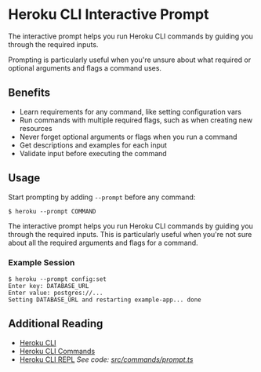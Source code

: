 # Heroku CLI Interactive Prompt

The interactive prompt helps you run Heroku CLI commands by guiding you through the required inputs. 

Prompting is particularly useful when you're unsure about what required or optional arguments and flags a command uses.

## Benefits

* Learn requirements for any command, like setting configuration vars
* Run commands with multiple required flags, such as when creating new resources
* Never forget optional arguments or flags when you run a command
* Get descriptions and examples for each input
* Validate input before executing the command

## Usage
Start prompting by adding `--prompt` before any command:
```term
$ heroku --prompt COMMAND
```


The interactive prompt helps you run Heroku CLI commands by guiding you through the required inputs. This is particularly useful when you're not sure about all the required arguments and flags for a command.



### Example Session

```term
$ heroku --prompt config:set
Enter key: DATABASE_URL
Enter value: postgres://...
Setting DATABASE_URL and restarting example-app... done
```



## Additional Reading

* [Heroku CLI](heroku-cli)
* [Heroku CLI Commands](cli-commands)
 * [Heroku CLI REPL](cli-repl)
_See code: [src/commands/prompt.ts](https://github.com/heroku/cli/blob/v10.9.0/packages/cli/src/commands/prompt.ts)_

